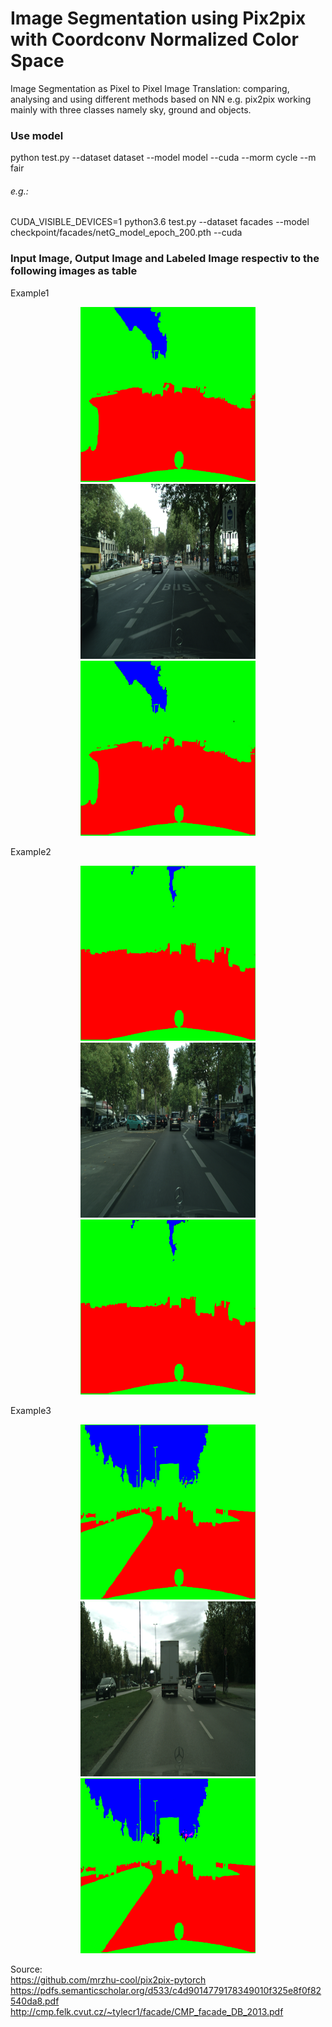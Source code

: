 # Image Segmentation using Pix2pix with Coordconv Normalized Color Space <!-- Image Translation  with Conditional Adversarial Networks -->

Image Segmentation as Pixel to Pixel Image Translation: comparing, analysing and using different methods based on NN e.g. pix2pix working mainly with three classes namely sky, ground and objects.

### Use model
python test.py --dataset dataset --model model --cuda --morm cycle  --m fair
###### e.g.:
CUDA_VISIBLE_DEVICES=1 python3.6 test.py --dataset facades --model checkpoint/facades/netG_model_epoch_200.pth --cuda

### Input Image, Output Image and Labeled Image respectiv to the following images as table
Example1
<p align="center">
  <img src="https://github.com/ImageSeg/ImageTranslation/blob/master/result/cityscapes/berlin_000000_000019_leftImg8bit.png" width="280"/>
  <img src="https://github.com/ImageSeg/ImageTranslation/blob/master/result/cityscapes/o_berlin_000000_000019_leftImg8bit.png" width="280"/>
  <img src="https://github.com/ImageSeg/ImageTranslation/blob/master/result/cityscapes/t_berlin_000000_000019_leftImg8bit.png" width="280"/>
</p>
Example2
<p align="center">
  <img src="https://github.com/ImageSeg/ImageTranslation/blob/master/result/cityscapes/berlin_000001_000019_leftImg8bit.png" width="280"/>
  <img src="https://github.com/ImageSeg/ImageTranslation/blob/master/result/cityscapes/o_berlin_000001_000019_leftImg8bit.png" width="280"/>
  <img src="https://github.com/ImageSeg/ImageTranslation/blob/master/result/cityscapes/t_berlin_000001_000019_leftImg8bit.png" width="280"/>
</p>
Example3
<p align="center">
  <img src="https://github.com/ImageSeg/ImageTranslation/blob/master/result/cityscapes/munich_000028_000019_leftImg8bit.png" width="280"/>
  <img src="https://github.com/ImageSeg/ImageTranslation/blob/master/result/cityscapes/o_munich_000028_000019_leftImg8bit.png" width="280"/>
  <img src="https://github.com/ImageSeg/ImageTranslation/blob/master/result/cityscapes/t_munich_000028_000019_leftImg8bit.png" width="280"/>
</p>


Source: <br>
https://github.com/mrzhu-cool/pix2pix-pytorch <br>
https://pdfs.semanticscholar.org/d533/c4d9014779178349010f325e8f0f82540da8.pdf <br>
http://cmp.felk.cvut.cz/~tylecr1/facade/CMP_facade_DB_2013.pdf
